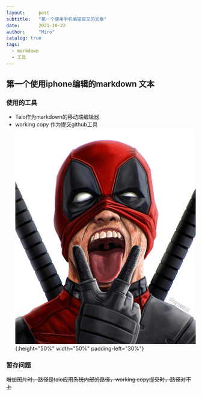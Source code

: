 ```yaml
---
layout:     post
subtitle:   "第一个使用手机编辑提交的文章"
date:       2021-10-22
author:     "Miro"
catalog: true
tags:
  - markdown
  - 工具
---
```


## 第一个使用iphone编辑的markdown 文本
### 使用的工具
- Taio作为markdown的移动端编辑器
- working copy 作为提交github工具![](/img/in-post/post-markdown-editor/IMG_1.jpeg){:height="50%" width="50%" padding-left="30%"}

### 暂存问题
~~增加图片时，路径是taio应用系统内部的路径，working copy提交时，路径对不上~~
